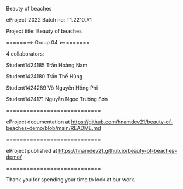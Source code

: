 Beauty of beaches

eProject-2022 Batch no: T1.2210.A1

Project title: Beauty of beaches

========> Group 04 <=========

4 collaborators:

Student1424185 Trần Hoàng Nam

Student1424180 Trần Thế Hùng

Student1424289 Võ Nguyễn Hồng Phi

Student1424171 Nguyễn Ngọc Trường Sơn

============================

eProject documentation at
https://github.com/hnamdev21/beauty-of-beaches-demo/blob/main/README.md

============================

eProject published at https://hnamdev21.github.io/beauty-of-beaches-demo/

============================

Thank you for spending your time to look at our work.
